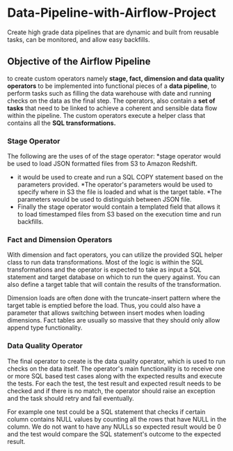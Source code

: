 # Data-Pipeline-with-Airflow-Project
Create high grade data pipelines that are dynamic and built from reusable tasks, can be monitored, and allow easy backfills.

## Objective of the Airflow Pipeline
to create custom operators namely **stage, fact, dimension and data quality operators** to be implemented into functional pieces of a **data pipeline**, to perform tasks such as filling the data warehouse with date and running checks on the data as the final step. The operators, also contain a **set of tasks** that need to be linked to achieve a coherent and sensible data flow within the pipeline. The custom operators execute a helper class that contains all the **SQL transformations.**

### Stage Operator
The following are the uses of of the stage operator:
   *stage operator would be used to load JSON formatted files from S3 to Amazon Redshift. 
   * it would be used to create and run a SQL COPY statement based on the parameters provided. 
   *The operator's parameters would be used to specify where in S3 the file is loaded and what is the target table.
   *The parameters would be used to distinguish between JSON file. 
   * Finally the stage operator would contain a templated field that allows it to load timestamped files from S3 based on the execution time and run backfills.

### Fact and Dimension Operators
With dimension and fact operators, you can utilize the provided SQL helper class to run data transformations. Most of the logic is within the SQL transformations and the operator is expected to take as input a SQL statement and target database on which to run the query against. You can also define a target table that will contain the results of the transformation.

Dimension loads are often done with the truncate-insert pattern where the target table is emptied before the load. Thus, you could also have a parameter that allows switching between insert modes when loading dimensions. Fact tables are usually so massive that they should only allow append type functionality.

### Data Quality Operator
The final operator to create is the data quality operator, which is used to run checks on the data itself. The operator's main functionality is to receive one or more SQL based test cases along with the expected results and execute the tests. For each the test, the test result and expected result needs to be checked and if there is no match, the operator should raise an exception and the task should retry and fail eventually.

For example one test could be a SQL statement that checks if certain column contains NULL values by counting all the rows that have NULL in the column. We do not want to have any NULLs so expected result would be 0 and the test would compare the SQL statement's outcome to the expected result.

